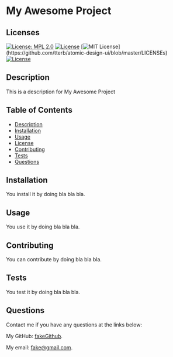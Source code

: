
# My Awesome Project
## Licenses
 [![License: MPL 2.0](https://img.shields.io/badge/License-MPL_2.0-brightgreen.svg)](https://opensource.org/licenses/MPL-2.0)  [![License](https://img.shields.io/badge/License-Apache_2.0-yellowgreen.svg)](https://opensource.org/licenses/Apache-2.0)  [![MIT License](https://img.shields.io/apm/l/atomic-design-ui.svg?)](https://github.com/tterb/atomic-design-ui/blob/master/LICENSEs)  [![License](https://img.shields.io/badge/License-Boost_1.0-lightblue.svg)](https://www.boost.org/LICENSE_1_0.txt)
## Description
This is a description for My Awesome Project
## Table of Contents
- [Description](#description)
- [Installation](#installation)
- [Usage](#usage)
- [License](#license)
- [Contributing](#contributing)
- [Tests](#tests)
- [Questions](#questions)
## Installation
You install it by doing bla bla bla.
## Usage
You use it by doing bla bla bla.
<br />
## Contributing
You can contribute by doing bla bla bla.
## Tests
You test it by doing bla bla bla.
## Questions
Contact me if you have any questions at the links below:
<br />

My GitHub: [fakeGithub](https://github.com/fakeGithub).  

My email: fake@gmail.com.  

